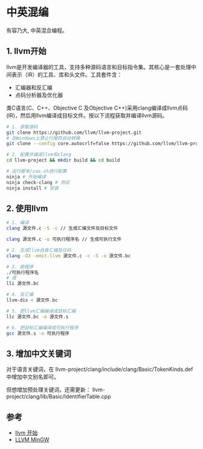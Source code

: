 # 中英混编
有容乃大, 中英混合编程。

## 1. llvm开始

llvm是开发编译器的工具，支持多种源码语言和目标指令集。其核心是一套处理中间表示（IR）的工具、库和头文件。工具套件含：
* 汇编器和反汇编
* 点码分析器及优化器

类C语言(C、C++、Objective C 及Objective C++)采用clang编译成llvm点码(IR)，然后用llvm编译成目标文件。按以下流程获取并编译llvm源码。

```bash
# 1. 获取源码
git clone https://github.com/llvm/llvm-project.git
# 在Windows上禁止行尾符自动转换
git clone --config core.autocrlf=false https://github.com/llvm/llvm-project.git

# 2. 配置并编译llvm和clang
cd llvm-project && mkdir build && cd build

# 运行脚本/zao.sh进行配置
ninja # 开始编译
ninja check-clang # 测试
ninja install # 安装

```

## 2. 使用llvm
```bash
# 1. 编译
clang 源文件.c -S -c // 生成汇编文件及目标文件

clang 源文件.c -o 可执行程序名 // 生成可执行文件

# 2. 生成llvm自身汇编及位码
clang -O3 -emit-llvm 源文件.c -c -S -o 源文件.bc

# 3. 跑程序
./可执行程序名
# 或
lli 源文件.bc

# 4. 反汇编
llvm-dis < 源文件.bc

# 5. 把llvm汇编编译成目标汇编
llc 源文件.bc -o 源文件.s

# 6. 把目标汇编编译成可执行程序
gcc 源文件.s -o 可执行程序
```

## 3. 增加中文关键词
对于语言关键词，在 llvm-project/clang/include/clang/Basic/TokenKinds.def中增加中文别名即可。

但想增加预处理关键词，还需更新：
llvm-project/clang/lib/Basic/IdentifierTable.cpp

## 参考
* [llvm 开始](https://llvm.org/docs/GettingStarted.html)
* [LLVM MinGW](https://github.com/mstorsjo/llvm-mingw)


